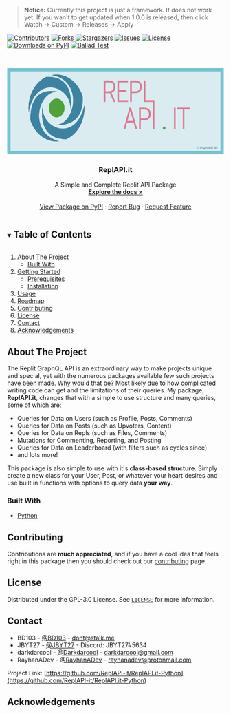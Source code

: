 > **Notice:** Currently this project is just a framework. It does not work yet.
> If you wan't to get updated when 1.0.0 is released, then click Watch -> Custom -> Releases -> Apply

[![Contributors](https://img.shields.io/github/contributors/ReplAPI-it/ReplAPI.it-Python?style=for-the-badge)](https://github.com/ReplAPI-it/ReplAPI.it-Python/graphs/contributors)
[![Forks](https://img.shields.io/github/forks/ReplAPI-it/ReplAPI.it-Python?style=for-the-badge)](https://github.com/ReplAPI-it/ReplAPI.it-Python/network/members)
[![Stargazers](https://img.shields.io/github/stars/ReplAPI-it/ReplAPI.it-Python?style=for-the-badge)](https://github.com/ReplAPI-it/ReplAPI.it-Python/stargazers)
[![Issues](https://img.shields.io/github/issues/ReplAPI-it/ReplAPI.it-Python?style=for-the-badge)](https://github.com/ReplAPI-it/ReplAPI.it-Python/issues)
[![License](https://img.shields.io/github/license/ReplAPI-it/ReplAPI.it-Python?style=for-the-badge)](https://github.com/ReplAPI-it/ReplAPI.it-Python/blob/master/LICENSE)
[![Downloads on PyPI](https://img.shields.io/pypi/dw/replapi-it?style=for-the-badge)](https://pypi.org/project/replapi-it/)
[![Ballad Test](https://img.shields.io/github/workflow/status/ReplAPI-it/ReplAPI.it-Python/Ballad%20Test?style=for-the-badge)](https://github.com/ReplAPI-it/ReplAPI.it-Python/actions/workflows/balladtest.yml)

<!-- PROJECT LOGO -->
<br />
<p align="center">
  <a href="https://github.com/ReplAPI-it/ReplAPI.it-Python">
    <img src="images/logo.jpg" alt="Logo" width="600" height="200">
  </a>

  <h3 align="center">ReplAPI.it</h3>

  <p align="center">
    A Simple and Complete Replit API Package
    <br />
    <a href="https://replapi-it.js.org"><strong>Explore the docs »</strong></a>
    <br />
    <br />
    <a href="https://pypi.org/project/replapi-it/">View Package on PyPI</a>
    ·
    <a href="https://github.com/ReplAPI-it/ReplAPI.it-Python/issues">Report Bug</a>
    ·
    <a href="https://github.com/ReplAPI-it/ReplAPI.it-Python/issues">Request Feature</a>
  </p>
</p>



<!-- TABLE OF CONTENTS -->
<details open="open">
  <summary><h2 style="display: inline-block">Table of Contents</h2></summary>
  <ol>
    <li>
      <a href="#about-the-project">About The Project</a>
      <ul>
        <li><a href="#built-with">Built With</a></li>
      </ul>
    </li>
    <li>
      <a href="#getting-started">Getting Started</a>
      <ul>
        <li><a href="#prerequisites">Prerequisites</a></li>
        <li><a href="#installation">Installation</a></li>
      </ul>
    </li>
    <li><a href="#usage">Usage</a></li>
    <li><a href="#roadmap">Roadmap</a></li>
    <li><a href="#contributing">Contributing</a></li>
    <li><a href="#license">License</a></li>
    <li><a href="#contact">Contact</a></li>
    <li><a href="#acknowledgements">Acknowledgements</a></li>
  </ol>
</details>



<!-- ABOUT THE PROJECT -->
## About The Project

<!-- [![Code Screenshot](images/screenshot.jpg)](https://replit.com/@ReplAPIit/Package) -->

The Replit GraphQL API is an extraordinary way to make projects unique and special, yet with the numerous packages available few such projects have been made. Why would that be? Most likely due to how complicated writing code can get and the limitations of their queries. My package, **ReplAPI.it**, changes that with a simple to use structure and many queries, some of which are:

* Queries for Data on Users (such as Profile, Posts, Comments)
* Queries for Data on Posts (such as Upvoters, Content)
* Queries for Data on Repls (such as Files, Comments)
* Mutations for Commenting, Reporting, and Posting
* Queries for Data on Leaderboard (with filters such as cycles since)
* and lots more!

This package is also simple to use with it's **class-based structure**. Simply create a new class for your User, Post, or whatever your heart desires and use built in functions with options to query data **your way**.

### Built With

* [Python](https://www.python.org/)

<!--
## Getting Started

I suggest requiring the ReplAPI.it module until ES imports in Python are stabilized.

### Prerequisites

If you have not already download npm:
* npm
  ```sh
  npm install npm@latest -g
  ```

### Installation

1. Install the latest version of the package
   ```sh
   $ npm install replapi-it
   ```
2. Require the package in your code
   ```js
   import ReplAPI from 'replapi-it';
   ``` 
3. Initilize the package
   ```js
   const replapi = ReplAPI({
      username: 'your-username-here'
   });
   ```

## Usage

Using ReplAPI.it is very simple! Let's create a simple user and ask for their cycles:
 ```js
 import ReplAPI from 'replapi-it';
 const replapi = ReplAPI({
   username: 'your-username-here'
 });
 
 const myUser = new replapi.User("RayhanADev");

 async function getCycles() {
   let info = await myUser.userGraphQLDataFull();
   let cycles = info.karma; // Yep, it's karma!
   console.log(`User Cycles: ${cycles}`)
 }
 
 getCycles()
 ```

Output:
 ```
 User Cycles: 1008
 ```


That was fun! Now how about getting a specific post? Let's create a simple post and ask for it's title:
 ```js
 import ReplAPI from 'replapi-it';
 const replapi = ReplAPI({
   username: 'your-username-here'
 });

 const myPost = new replapi.Post(78043);

 async function getTitle() {
   let info = await myPost.postDataFull();
   let title = info.title;
   console.log(`Post Title: ${title}`)
 }
 
 getTitle()
 ```
Output:
 ```
 Post Title: Presenting... 🤔 RayhanADev 🤔? (GraphQL Success!)
 ```

_For more examples, please refer to the [Documentation](https://replapi-it.js.org)_

## Roadmap

See the [open issues](https://github.com/RayhanADev/ReplAPI.it-Python/issues) for a list of proposed features (and known issues).

I'm considering adding in support for Crosis communications after they distribute developer keys again. Right now I'm experimenting with WSS and eval.repl.it for code execution!
-->

## Contributing

Contributions are **much appreciated**, and if you have a cool idea that feels right in this package then you should check out our [contributing](.github/CONTRIBUTING.md) page.

## License

Distributed under the GPL-3.0 License. See [`LICENSE`](https://github.com/ReplAPI-it/ReplAPI.it-Python/blob/master/LICENSE) for more information.

## Contact

- BD103 - [@BD103](https://replit.com/@BD103) - dont@stalk.me
- JBYT27 - [@JBYT27](https://replit.com/@JBYT27) - Discord: JBYT27#5634
- darkdarcool - [@Darkdarcool](https://replit.com/@darkdarcool) - darkdarcool@gmail.com
- RayhanADev - [@RayhanADev](https://replit.com/@RayhanADev) - rayhanadev@protonmail.com

Project Link: [https://github.com/ReplAPI-it/ReplAPI.it-Python](https://github.com/ReplAPI-it/ReplAPI.it-Python)

## Acknowledgements





<!-- MARKDOWN LINKS & IMAGES -->
<!-- https://www.markdownguide.org/basic-syntax/#reference-style-links -->
[contributors-shield]: https://img.shields.io/github/contributors/ReplAPI-it/ReplAPI.it-Python.svg?style=for-the-badge
[contributors-url]: https://github.com/ReplAPI-it/ReplAPI.it-Python/graphs/contributors
[forks-shield]: https://img.shields.io/github/forks/ReplAPI-it/ReplAPI.it-Python.svg?style=for-the-badge
[forks-url]: https://github.com/ReplAPI-it/REPLAPI.it-Python/network/members
[stars-shield]: https://img.shields.io/github/stars/ReplAPI-it/ReplAPI.it-Python.svg?style=for-the-badge
[stars-url]: https://github.com/ReplAPI-it/ReplAPI.it-Python/stargazers
[issues-shield]: https://img.shields.io/github/issues/ReplAPI-it/ReplAPI.it-Python.svg?style=for-the-badge
[issues-url]: https://github.com/ReplAPI-it/ReplAPI.it-Python/issues
[license-shield]: https://img.shields.io/github/license/ReplAPI-it/ReplAPI.it-Python.svg?style=for-the-badge
[license-url]: https://github.com/ReplAPI-it/ReplAPI.it-Python/blob/master/LICENSE.txt
[downloads-shield]: https://img.shields.io/pypi/dw/replapi-it?style=for-the-badge
[downloads-url]: https://pypi.org/project/replapi-it/
